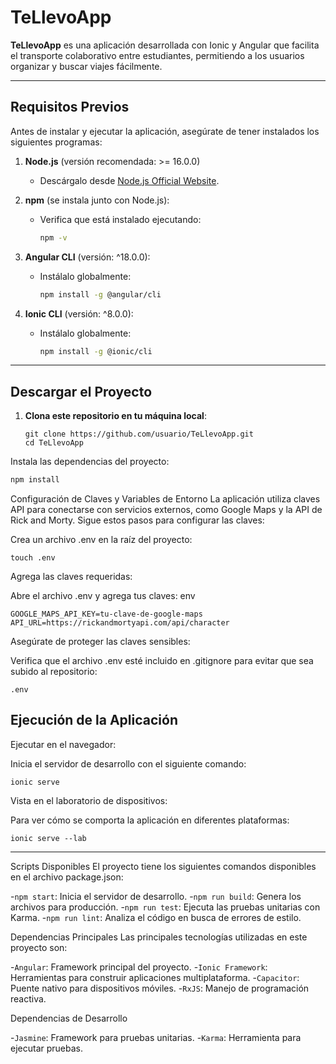 # TeLlevoApp

**TeLlevoApp** es una aplicación desarrollada con Ionic y Angular que facilita el transporte colaborativo entre estudiantes, permitiendo a los usuarios organizar y buscar viajes fácilmente.

---

## **Requisitos Previos**

Antes de instalar y ejecutar la aplicación, asegúrate de tener instalados los siguientes programas:

1. **Node.js** (versión recomendada: >= 16.0.0)
   - Descárgalo desde [Node.js Official Website](https://nodejs.org/).

2. **npm** (se instala junto con Node.js):
   - Verifica que está instalado ejecutando:
     ```bash
     npm -v
     ```

3. **Angular CLI** (versión: ^18.0.0):
   - Instálalo globalmente:
     ```bash
     npm install -g @angular/cli
     ```

4. **Ionic CLI** (versión: ^8.0.0):
   - Instálalo globalmente:
     ```bash
     npm install -g @ionic/cli
     ```

---

## **Descargar el Proyecto**

1. **Clona este repositorio en tu máquina local**:
   ```
   git clone https://github.com/usuario/TeLlevoApp.git
   cd TeLlevoApp
Instala las dependencias del proyecto:
```bash
npm install
```
Configuración de Claves y Variables de Entorno
La aplicación utiliza claves API para conectarse con servicios externos, como Google Maps y la API de Rick and Morty. Sigue estos pasos para configurar las claves:

Crea un archivo .env en la raíz del proyecto:

```
touch .env
```
Agrega las claves requeridas:

Abre el archivo .env y agrega tus claves:
env
```
GOOGLE_MAPS_API_KEY=tu-clave-de-google-maps
API_URL=https://rickandmortyapi.com/api/character
```
Asegúrate de proteger las claves sensibles:

Verifica que el archivo .env esté incluido en .gitignore para evitar que sea subido al repositorio:
```
.env
```
## **Ejecución de la Aplicación**


Ejecutar en el navegador:

Inicia el servidor de desarrollo con el siguiente comando:
```
ionic serve
```
Vista en el laboratorio de dispositivos:

Para ver cómo se comporta la aplicación en diferentes plataformas:
```
ionic serve --lab
```
---
Scripts Disponibles
El proyecto tiene los siguientes comandos disponibles en el archivo package.json:

-`npm start`: Inicia el servidor de desarrollo.
-`npm run build`: Genera los archivos para producción.
-`npm run test`: Ejecuta las pruebas unitarias con Karma.
-`npm run lint`: Analiza el código en busca de errores de estilo.


Dependencias Principales
Las principales tecnologías utilizadas en este proyecto son:

-`Angular`: Framework principal del proyecto.
-`Ionic Framework`: Herramientas para construir aplicaciones multiplataforma.
-`Capacitor`: Puente nativo para dispositivos móviles.
-`RxJS`: Manejo de programación reactiva.


Dependencias de Desarrollo

-`Jasmine`: Framework para pruebas unitarias.
-`Karma`: Herramienta para ejecutar pruebas.

